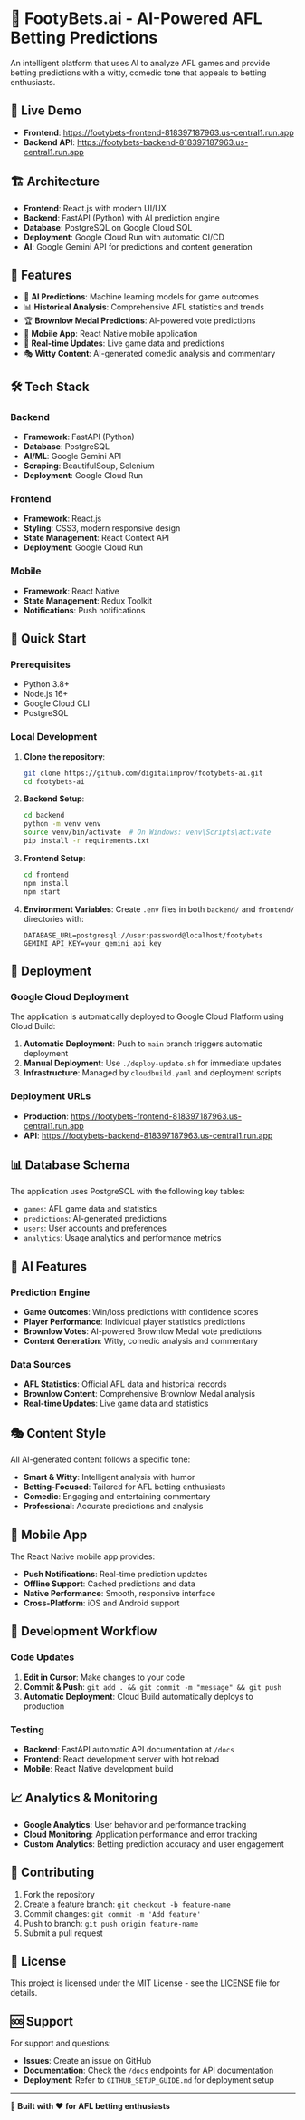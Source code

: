 # 🏈 FootyBets.ai - AI-Powered AFL Betting Predictions

An intelligent platform that uses AI to analyze AFL games and provide betting predictions with a witty, comedic tone that appeals to betting enthusiasts.

## 🚀 Live Demo

- **Frontend**: https://footybets-frontend-818397187963.us-central1.run.app
- **Backend API**: https://footybets-backend-818397187963.us-central1.run.app

## 🏗️ Architecture

- **Frontend**: React.js with modern UI/UX
- **Backend**: FastAPI (Python) with AI prediction engine
- **Database**: PostgreSQL on Google Cloud SQL
- **Deployment**: Google Cloud Run with automatic CI/CD
- **AI**: Google Gemini API for predictions and content generation

## 🎯 Features

- 🤖 **AI Predictions**: Machine learning models for game outcomes
- 📊 **Historical Analysis**: Comprehensive AFL statistics and trends
- 🏆 **Brownlow Medal Predictions**: AI-powered vote predictions
- 📱 **Mobile App**: React Native mobile application
- 🔄 **Real-time Updates**: Live game data and predictions
- 🎭 **Witty Content**: AI-generated comedic analysis and commentary

## 🛠️ Tech Stack

### Backend
- **Framework**: FastAPI (Python)
- **Database**: PostgreSQL
- **AI/ML**: Google Gemini API
- **Scraping**: BeautifulSoup, Selenium
- **Deployment**: Google Cloud Run

### Frontend
- **Framework**: React.js
- **Styling**: CSS3, modern responsive design
- **State Management**: React Context API
- **Deployment**: Google Cloud Run

### Mobile
- **Framework**: React Native
- **State Management**: Redux Toolkit
- **Notifications**: Push notifications

## 🚀 Quick Start

### Prerequisites
- Python 3.8+
- Node.js 16+
- Google Cloud CLI
- PostgreSQL

### Local Development

1. **Clone the repository**:
   ```bash
   git clone https://github.com/digitalimprov/footybets-ai.git
   cd footybets-ai
   ```

2. **Backend Setup**:
   ```bash
   cd backend
   python -m venv venv
   source venv/bin/activate  # On Windows: venv\Scripts\activate
   pip install -r requirements.txt
   ```

3. **Frontend Setup**:
   ```bash
   cd frontend
   npm install
   npm start
   ```

4. **Environment Variables**:
   Create `.env` files in both `backend/` and `frontend/` directories with:
   ```
   DATABASE_URL=postgresql://user:password@localhost/footybets
   GEMINI_API_KEY=your_gemini_api_key
   ```

## 🚀 Deployment

### Google Cloud Deployment

The application is automatically deployed to Google Cloud Platform using Cloud Build:

1. **Automatic Deployment**: Push to `main` branch triggers automatic deployment
2. **Manual Deployment**: Use `./deploy-update.sh` for immediate updates
3. **Infrastructure**: Managed by `cloudbuild.yaml` and deployment scripts

### Deployment URLs
- **Production**: https://footybets-frontend-818397187963.us-central1.run.app
- **API**: https://footybets-backend-818397187963.us-central1.run.app

## 📊 Database Schema

The application uses PostgreSQL with the following key tables:
- `games`: AFL game data and statistics
- `predictions`: AI-generated predictions
- `users`: User accounts and preferences
- `analytics`: Usage analytics and performance metrics

## 🤖 AI Features

### Prediction Engine
- **Game Outcomes**: Win/loss predictions with confidence scores
- **Player Performance**: Individual player statistics predictions
- **Brownlow Votes**: AI-powered Brownlow Medal vote predictions
- **Content Generation**: Witty, comedic analysis and commentary

### Data Sources
- **AFL Statistics**: Official AFL data and historical records
- **Brownlow Content**: Comprehensive Brownlow Medal analysis
- **Real-time Updates**: Live game data and statistics

## 🎭 Content Style

All AI-generated content follows a specific tone:
- **Smart & Witty**: Intelligent analysis with humor
- **Betting-Focused**: Tailored for AFL betting enthusiasts
- **Comedic**: Engaging and entertaining commentary
- **Professional**: Accurate predictions and analysis

## 📱 Mobile App

The React Native mobile app provides:
- **Push Notifications**: Real-time prediction updates
- **Offline Support**: Cached predictions and data
- **Native Performance**: Smooth, responsive interface
- **Cross-Platform**: iOS and Android support

## 🔧 Development Workflow

### Code Updates
1. **Edit in Cursor**: Make changes to your code
2. **Commit & Push**: `git add . && git commit -m "message" && git push`
3. **Automatic Deployment**: Cloud Build automatically deploys to production

### Testing
- **Backend**: FastAPI automatic API documentation at `/docs`
- **Frontend**: React development server with hot reload
- **Mobile**: React Native development build

## 📈 Analytics & Monitoring

- **Google Analytics**: User behavior and performance tracking
- **Cloud Monitoring**: Application performance and error tracking
- **Custom Analytics**: Betting prediction accuracy and user engagement

## 🤝 Contributing

1. Fork the repository
2. Create a feature branch: `git checkout -b feature-name`
3. Commit changes: `git commit -m 'Add feature'`
4. Push to branch: `git push origin feature-name`
5. Submit a pull request

## 📄 License

This project is licensed under the MIT License - see the [LICENSE](LICENSE) file for details.

## 🆘 Support

For support and questions:
- **Issues**: Create an issue on GitHub
- **Documentation**: Check the `/docs` endpoints for API documentation
- **Deployment**: Refer to `GITHUB_SETUP_GUIDE.md` for deployment setup

---

**🏈 Built with ❤️ for AFL betting enthusiasts** 
